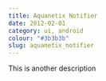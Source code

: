 ```yaml
---
title: Aquanetix Notifier
date: 2012-02-01
category: ui, android
colour: "#3b3b3b"
slug: aquanetix_notifier
---
```


This is another description